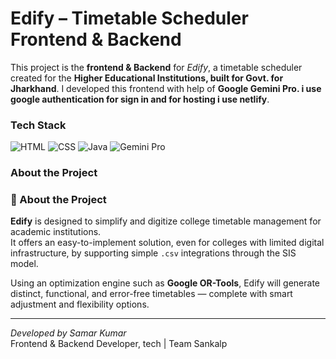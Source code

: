 # Edify – Timetable Scheduler Frontend & Backend

This project is the **frontend & Backend** for *Edify*, a timetable scheduler created for the **Higher Educational Institutions, built for Govt. for Jharkhand**. I developed this frontend with help of **Google Gemini Pro. i use google authentication for sign in and for hosting i use netlify**.

###  Tech Stack

![HTML](https://img.shields.io/badge/HTML5-E34F26?style=for-the-badge&logo=html5&logoColor=white)
![CSS](https://img.shields.io/badge/CSS3-1572B6?style=for-the-badge&logo=css3&logoColor=white)
![Java](https://img.shields.io/badge/Java-ED8B00?style=for-the-badge&logo=openjdk&logoColor=white)
![Gemini Pro](https://img.shields.io/badge/Gemini%20Pro-4285F4?style=for-the-badge&logo=google&logoColor=white)


### About the Project
### 📘 About the Project

**Edify** is designed to simplify and digitize college timetable management for academic institutions.  
It offers an easy-to-implement solution, even for colleges with limited digital infrastructure, by supporting simple `.csv` integrations through the SIS model.

Using an optimization engine such as **Google OR-Tools**, Edify will generate distinct, functional, and error-free timetables — complete with smart adjustment and flexibility options.


---

*Developed by Samar Kumar*  
Frontend & Backend Developer, tech | Team Sankalp
